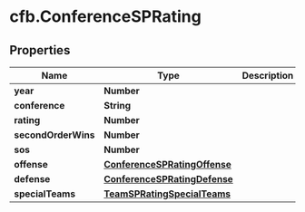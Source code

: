 # cfb.ConferenceSPRating

## Properties
Name | Type | Description | Notes
------------ | ------------- | ------------- | -------------
**year** | **Number** |  | [optional] 
**conference** | **String** |  | [optional] 
**rating** | **Number** |  | [optional] 
**secondOrderWins** | **Number** |  | [optional] 
**sos** | **Number** |  | [optional] 
**offense** | [**ConferenceSPRatingOffense**](ConferenceSPRatingOffense.md) |  | [optional] 
**defense** | [**ConferenceSPRatingDefense**](ConferenceSPRatingDefense.md) |  | [optional] 
**specialTeams** | [**TeamSPRatingSpecialTeams**](TeamSPRatingSpecialTeams.md) |  | [optional] 


